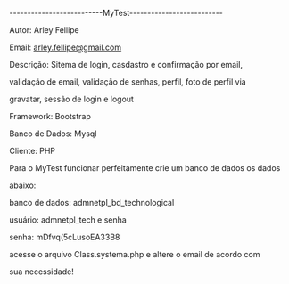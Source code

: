 --------------------------MyTest--------------------------

Autor: Arley Fellipe

Email: arley.fellipe@gmail.com

Descrição: Sitema de login, casdastro e confirmação por email,

validação de email, validação de senhas, perfil, foto de perfil via

gravatar, sessão de login e logout

Framework: Bootstrap

Banco de Dados: Mysql

Cliente: PHP

Para o MyTest funcionar perfeitamente crie um banco de dados os dados

abaixo:

banco de dados: admnetpl_bd_technological

usuário: admnetpl_tech e senha

senha: mDfvq(5cLusoEA33B8

acesse o arquivo Class.systema.php e altere o email de acordo com

sua necessidade!
